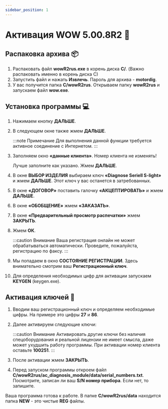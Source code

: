 ```yaml
---
sidebar_position: 1
---
```


# Активация WOW 5.00.8R2 📝

## Распаковка архива 📦

1. Распаковать файл **wowR2rus.exe** в корень диска **C/**. (Важно распаковать именно в корень диска C)
2. Запустить файл и нажать **Извлечь**. Пароль для архива - **motordig**.
3. У вас получится папка **C/wowR2rus**. Открываем папку **wowR2rus** и запускаем файл **wow.exe**.

## Установка программы 💻

1. Нажимаем кнопку **ДАЛЬШЕ**.
2. В следующем окне также жмем **ДАЛЬШЕ**.

   :::note Примечание
   Для выполнения данной функции требуется активное соединение с Интернетом.
   :::

3. Заполняем окно **«данные клиента»**. Номер клиента не изменять!

   Лучше заполните как указано. Жмем **ДАЛЬШЕ**.

4. В окне **ВЫБОР ИЗДЕЛИЯ** выбираем ключ **«Diagnose Seriell S-light»** и жмем **ДАЛЬШЕ**. Этот ключ у вас останется в затребованных.

5. В окне **«ДОГОВОР»** поставить галочку **«АКЦЕПТИРОВАТЬ»** и жмем **ДАЛЬШЕ**.

6. В окне **«ОБОБЩЕНИЕ»** жмем **«ЗАКАЗАТЬ»**.

7. В окне **«Предварительный просмотр распечатки»** жмем **ЗАКРЫТЬ**.

8. Жмем **ОК**.

   :::caution Внимание
   Ваша регистрация онлайн не может обрабатываться автоматически. Проведите, пожалуйста, регистрацию по факсу.
   :::

9. Мы попадаем в окно **СОСТОЯНИЕ РЕГИСТРАЦИИ**. Здесь внимательно смотрим ваш **Регистрационный ключ**.

10. Для определения необходимых цифр для активации запускаем **KEYGEN** (keygen.exe).

## Активация ключей 🔑

1. Вводим ваш регистрационный ключ и определяем необходимые цифры. На примере это цифры **27** и **86**.

2. Далее активируем следующие ключи:

   :::caution Внимание
   Активировать другие ключи без наличия спецоборудования и реальной лицензии не имеет смысла, даже может ухудшить работу программы. При активации номер клиента оставьте **100251**.
   :::

3. После активации жмем **ЗАКРЫТЬ**.

4. Перед запуском программы откроем файл **C/wowR2rus/ac_diagnosis_module/data/serial_numbers.txt**. Посмотрите, записан ли ваш **S/N номер прибора**. Если нет, то запишите.

Ваша программа готова к работе. В папке **C/wowR2rus/data** находится папка **NEW** - это чистые **REG** файлы.

